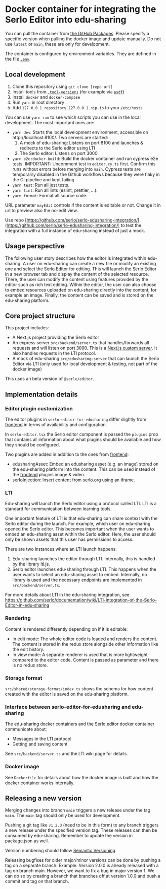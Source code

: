# Docker container for integrating the Serlo Editor into edu-sharing

You can pull the container from
[the GitHub Packages](https://github.com/serlo/serlo-editor-for-edusharing/pkgs/container/serlo-editor-for-edusharing).
Please specify a specific version when pulling the docker image and update
manually. Do not use `latest` or `main`, these are only for development.

The container is configured by environment variables. They are defined in the
file [`.env`](./.env).

## Local development

1. Clone this repository using `git clone [repo url]`
2. Install tools from [`.tool-versions`](./.tool-versions) (for example via
   [`asdf`](https://asdf-vm.com/))
3. Install `docker` and `docker-compose`
4. Run `yarn` in root directory
5. Add `127.0.0.1 repository.127.0.0.1.nip.io` to your `/etc/hosts`

You can use `yarn run` to see which scripts you can use in the local
development. The most important ones are:

- `yarn dev`: Starts the local development environment, accessible on
  http://localhost:8100/. Two servers are started:
  1. A mock of edu-sharing: Listens on port 8100 and launches & redirects to the
     Serlo editor using LTI
  2. The Serlo editor: Listens on port 3000
- `yarn e2e:docker-build`: Build the docker container and run cypress e2e tests.
  IMPORTANT: Uncomment test in `editor.cy.ts` first. Confirm this runs without
  errors before merging into `main`. Cypress tests are temporarily disabled in
  the Github workflows because they were flaky in the CI pipeline and kept
  failing.
- `yarn test`: Run all jest tests.
- `yarn lint`: Run all lints (eslint, prettier, ...).
- `yarn format`: Format all source code.

URL parameter `mayEdit` controls if the content is editable or not. Change it in
url to preview also the no-edit view.

Use repo
[https://github.com/serlo/serlo-edusharing-integration/](https://github.com/serlo/serlo-edusharing-integration/)
to test the integration with a full instance of edu-sharing instead of just a
mock.

## Usage perspective

The following user story describes how the editor is integrated within
edu-sharing: A user on edu-sharing can create a new file or modify an existing
one and select the Serlo Editor for editing. This will launch the Serlo Editor
in a new browser tab and display the content of the selected resource. There,
the user can modify the content using features provided by the editor such as
rich text editing. Within the editor, the user can also choose to embed
resources uploaded on edu-sharing directly into the content, for example an
image. Finally, the content can be saved and is stored on the edu-sharing
platform.

## Core project structure

This project includes:

- A Next.js project providing the Serlo editor
- An express server `src/backend/server.ts` that handles/forwards all requests
  and will listen on port 3000. This is a
  [Next.js custom server](https://nextjs.org/docs/pages/building-your-application/configuring/custom-server).
  It also handles requests in the LTI protocol.
- A mock of edu-sharing `src/edusharing-server` that can launch the Serlo Editor
  via LTI (only used for local development & testing, not part of the docker
  image)

This uses an beta version of `@serlo/editor`.

## Implementation details

### Editor plugin customization

The editor plugins in `serlo-editor-for-edusharing` differ slightly from
[frontend](https://github.com/serlo/frontend/) in terms of availability and
configuration.

In `serlo-editor.tsx` the Serlo editor component is passed the `plugins` prop
that contains all information about what plugins should be available and how
they should be configured.

Two plugins are added in addition to the ones from
[frontend](https://github.com/serlo/frontend/):

- edusharingAsset: Embed an edusharing asset (e.g. an image) stored on the
  edu-sharing platform into the content. This can be used instead of the
  [frontend](https://github.com/serlo/frontend/) plugins image & video.
- serloInjection: Insert content from serlo.org using an iframe.

### LTI

Edu-sharing will launch the Serlo editor using a protocol called LTI. LTI is a
standard for communication between learning tools.

One important feature of LTI is that edu-sharing can share context with the
Serlo editor during the launch. For example, which user on edu-sharing opened
the Serlo editor. This becomes important when the user wants to embed an
edu-sharing asset within the Serlo editor. Here, the user should only be shown
assets that this user has permissions to access.

There are two instances where an LTI launch happens:

1. Edu-sharing launches the editor through LTI. Internally, this is handled by
   the library lti.js.
2. Serlo editor launches edu-sharing through LTI. This happens when the user
   wants to select an edu-sharing asset to embed. Internally, no library is used
   and the necessary endpoints are implemented in `src/backend/server.ts`.

For more details about LTI in the edu-sharing integration, see
https://github.com/serlo/documentation/wiki/LTI-integration-of-the-Serlo-Editor-in-edu-sharing

### Rendering

Content is rendered differently depending on if it is editable:

- In edit mode: The whole editor code is loaded and renders the content. The
  content is stored in the redux store alongside other information like the edit
  history.
- In view mode: A separate renderer is used that is more lightweight compared to
  the editor code. Content is passed as parameter and there is no redux store.

### Storage format

`src/shared/storage-format/index.ts` shows the schema for how content created
with the editor is saved on the edu-sharing platform.

### Interface between serlo-editor-for-edusharing and edu-sharing

The edu-sharing docker containers and the Serlo editor docker container
communicate about:

- Messages in the LTI protocol
- Getting and saving content

See `src/backend/server.ts` and the LTI wiki page for details.

### Docker image

See `Dockerfile` for details about how the docker image is built and how the
docker container works internally.

## Releasing a new version

Merging changes into branch `main` triggers a new release under the tag `main`.
The `main` tag should only be used for development.

Pushing a git tag like `v1.2.3` (need to be in this form) to any branch triggers
a new release under the specified version tag. These releases can then be
consumed by edu-sharing. Remember to update the version in package.json as well.

Version numbering should follow
[Semantic Versioning](https://semver.org/lang/de/spec/v2.0.0.html).

Releasing bugfixes for older major/minor versions can be done by pushing a tag
on a separate branch. Example: Version 2.0.0 is already released with a tag on
branch main. However, we want to fix a bug in major version 1. We can do so by
creating a branch that branches off at version 1.0.0 and push a commit and tag
on that branch.
